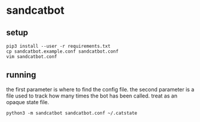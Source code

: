 # sandcatbot

## setup

```
pip3 install --user -r requirements.txt
cp sandcatbot.example.conf sandcatbot.conf
vim sandcatbot.conf
```

## running

the first parameter is where to find the config file. the second parameter is
a file used to track how many times the bot has been called. treat as an
opaque state file.

```
python3 -m sandcatbot sandcatbot.conf ~/.catstate
```
